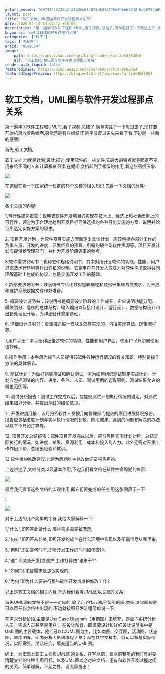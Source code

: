 ```yaml
---
arturl_encode: "68747470733a2f2f626c6f:672e6373646e2e6e65742f6c69756a696168616e3632393632:392f61727469636c652f64657461696c732f38353832303534"
layout: post
title: "软工文档,UML图与软件开发过程那点关系"
date: 2020-04-14 14:02:42 +08:00
description: "第一遍学习软件工程和UML时,看了视频,总结了,简单实践了一下就过去了,现在要开始机房收费系统啊,感"
keywords: "uml与具体的开发过程相关吗"
categories: ['软工']
tags: ['无标签']
artid: "8582054"
image:
    path: https://api.vvhan.com/api/bing?rand=sj&artid=8582054
    alt: "软工文档,UML图与软件开发过程那点关系"
render_with_liquid: false
featuredImage: https://bing.ee123.net/img/rand?artid=8582054
featuredImagePreview: https://bing.ee123.net/img/rand?artid=8582054
---
```


# 软工文档，UML图与软件开发过程那点关系

第一遍学习软件工程和UML时,看了视频,总结了,简单实践了一下就过去了,现在要开始机房收费系统啊,感觉还是有些纠结!于是乎又反过来头来看了看!下边是一些新的感受!

首先,软工文档,

软工文档,也就是计划,设计,描述,使用软件的一些文件,它最大的特点就是固定不变,用来给不同的人和计算机来阅读.在期间,文档起到了桥梁的作用,看这张图很形象:

![](https://img-my.csdn.net/uploads/201302/15/1360943774_7986.png)

在这里在看一下国家统一规定的13个文档的相关知识.先看一下文档的分类:

![](https://img-my.csdn.net/uploads/201302/15/1360943811_5568.png)

各个文档的内容:

1,可行性研究报告：说明该软件开发项目的实现在技术上、经济上和社会因素上的可行性，评述为了合理地达到开发目标可供选择的各种可能实施的方案，说明并论证所选定实施方案的理由。

2, 项目开发计划：为软件项目实施方案制定出具体计划，应该包括各部分工作的负责人员、开发的进度、开发经费的预算、所需的硬件及软件资源等。项目开发计划应提供给管理部门，并作为开发阶段评审的参考。

3,软件需求说明书：也称软件规格说明书，其中对所开发软件的功能、性能、用户界面及运行环境等作出详细的说明。它是用户与开发人员双方对软件需求取得共同理解基础上达成的协议，也是实施开发工作的基础。

4,数据要求说明书：该说明书应给出数据逻辑描述和数据采集的各项要求，为生成和维护系统数据文卷作好准备。

5, 概要设计说明书：该说明书是概要设计阶段的工作成果，它应说明功能分配、模块划分、程序的总体结构、输入输出以及接口设计、运行设计、数据结构设计和出错处理设计等，为详细设计奠定基础。

6, 详细设计说明书：着重描述每一模块是怎样实现的，包括实现算法、逻辑流程等。

7,用户手册：本手册详细描述软件的功能、性能和用户界面，使用户了解如何使用该软件。

8,操作手册：本手册为操作人员提供该软件各种运行情况的有关知识，特别是操作方法的具体细节。

9, 测试计划：为做好组装测试和确认测试，需为如何组织测试制定实施计划。计划应包括测试的内容、进度、条件、人员、测试用例的选取原则、测试结果允许的偏差范围等。

10,测试分析报告：测试工作完成以后，应提交测试计划执行情况的说明。对测试结果加以分析，并提出测试的结论意见。

11, 开发进度月报：该月报系软件人员按月向管理部门提交的项目进展情况报告。报告应包括进度计划与实际执行情况的比较、阶段成果、遇到的问题和解决的办法以及下个月的打算等。

12, 项目开发总结报告：软件项目开发完成以后，应与项目实施计划对照，总结实际执行的情况，如进度、成果、资源利用、成本和投入的人力。此外还需对开发工作作出评价，总结出经验和教训。

13,软件维护修改建议:此是为后期维护修改做记录报告用的.

上边讲述了,文档分类以及基本作用,下边我们看文档在软件生命周期的位置:

![](https://img-my.csdn.net/uploads/201302/15/1360943887_4092.png)

最后我们看看这些文档的宏观作用,即它们要完成的任务,用这张图展示一下

:

![](https://img-my.csdn.net/uploads/201302/15/1360943925_9705.png)

对于上边的几个简单的字符,我给大家解释一下:

1,"什么",即回答此做什么,哪些需求需要被满足;

2,"何处"即回答从何处,即所开发的软件在什么环境中实现以及所需信息从哪里来;

3,"何时"即回答何时干,即所开发工作的时间如何安排;

4,"谁" 即某些开发(或维护)工作打算由"谁来干?"·

5,"如何"即某些需求是怎么实现的;

6,"为何"即为什么要进行那些软件开发或维护修改工作?

以上是软工文档的相关内容,下边我们看看UML图以文档的关系:

首先UML图和文档不是一一对应的,除了几个核心图,例如用例图,类图,其它图都是可以再任何文档中出现的.下边就按照开发流程简单说一下:

在需求分析阶段,主要是Use Case Diagram（用例图）来填充，是面向系统分析人员，需求人员甚至是用户； 在设计阶段，即概要设计和详细设计说明书中是UML图的主要载体，他们可以以UML图为主，比如类图，交互图，活动图，状态图，顺序图等，面向分析人员和编程人员；而在其它文档中，就可以根基实际情况，实际需要，灵活应变，填充适当的UML图。

综上，为宏观上软工文档和UML图的关系，在写以前，画以前我觉的我们有必要清楚文档的各种作用目标，以及UML图以之对应文档，还有和软件开发过程之间的关系。简单理解，不足之处，请大家提出！
